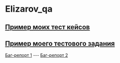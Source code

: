 # Elizarov_qa
[Пример моих тест кейсов](https://docs.google.com/spreadsheets/d/1DYH-pVaI62Em2Lfc2NzpsTxXy-6yLMeMX32dN8tZCX8/edit#gid=306401338)
 ---
 [Пример моего тестового задания](https://docs.google.com/spreadsheets/d/1Abs6pFeBcAZzNrITSBtcLt6qWpYzyE-fGNzfGUhiw_w/edit?usp=sharing)
  ---
  [Баг-репорт 1](https://docs.google.com/spreadsheets/d/1R14TnuZECUKG_clDwV7OZ0YF8NuIRpIbuvbBYOYUjw0/edit?usp=sharing)
    ---
  [Баг-репорт 2](https://docs.google.com/spreadsheets/d/13Sq7IZ2cUNbcXQ-Trvjo_V9DNiLQe0uLxPwNPLsdS64/edit?usp=sharing)
  

